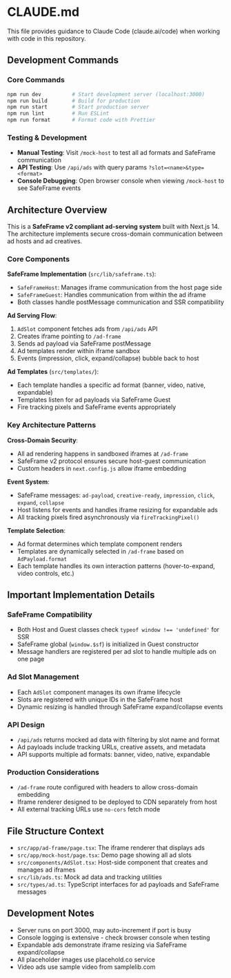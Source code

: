 # CLAUDE.md

This file provides guidance to Claude Code (claude.ai/code) when working with code in this repository.

## Development Commands

### Core Commands
```bash
npm run dev          # Start development server (localhost:3000)
npm run build        # Build for production
npm run start        # Start production server
npm run lint         # Run ESLint
npm run format       # Format code with Prettier
```

### Testing & Development
- **Manual Testing**: Visit `/mock-host` to test all ad formats and SafeFrame communication
- **API Testing**: Use `/api/ads` with query params `?slot=<name>&type=<format>`
- **Console Debugging**: Open browser console when viewing `/mock-host` to see SafeFrame events

## Architecture Overview

This is a **SafeFrame v2 compliant ad-serving system** built with Next.js 14. The architecture implements secure cross-domain communication between ad hosts and ad creatives.

### Core Components

**SafeFrame Implementation** (`src/lib/safeframe.ts`):
- `SafeFrameHost`: Manages iframe communication from the host page side
- `SafeFrameGuest`: Handles communication from within the ad iframe
- Both classes handle postMessage communication and SSR compatibility

**Ad Serving Flow**:
1. `AdSlot` component fetches ads from `/api/ads` API
2. Creates iframe pointing to `/ad-frame` 
3. Sends ad payload via SafeFrame postMessage
4. Ad templates render within iframe sandbox
5. Events (impression, click, expand/collapse) bubble back to host

**Ad Templates** (`src/templates/`):
- Each template handles a specific ad format (banner, video, native, expandable)
- Templates listen for ad payloads via SafeFrame Guest
- Fire tracking pixels and SafeFrame events appropriately

### Key Architecture Patterns

**Cross-Domain Security**: 
- All ad rendering happens in sandboxed iframes at `/ad-frame`
- SafeFrame v2 protocol ensures secure host-guest communication
- Custom headers in `next.config.js` allow iframe embedding

**Event System**:
- SafeFrame messages: `ad-payload`, `creative-ready`, `impression`, `click`, `expand`, `collapse`
- Host listens for events and handles iframe resizing for expandable ads
- All tracking pixels fired asynchronously via `fireTrackingPixel()`

**Template Selection**:
- Ad format determines which template component renders
- Templates are dynamically selected in `/ad-frame` based on `AdPayload.format`
- Each template handles its own interaction patterns (hover-to-expand, video controls, etc.)

## Important Implementation Details

### SafeFrame Compatibility
- Both Host and Guest classes check `typeof window !== 'undefined'` for SSR
- SafeFrame global (`window.$sf`) is initialized in Guest constructor
- Message handlers are registered per ad slot to handle multiple ads on one page

### Ad Slot Management
- Each `AdSlot` component manages its own iframe lifecycle
- Slots are registered with unique IDs in the SafeFrame host
- Dynamic resizing is handled through SafeFrame expand/collapse events

### API Design
- `/api/ads` returns mocked ad data with filtering by slot name and format
- Ad payloads include tracking URLs, creative assets, and metadata
- API supports multiple ad formats: banner, video, native, expandable

### Production Considerations
- `/ad-frame` route configured with headers to allow cross-domain embedding
- Iframe renderer designed to be deployed to CDN separately from host
- All external tracking URLs use `no-cors` fetch mode

## File Structure Context

- `src/app/ad-frame/page.tsx`: The iframe renderer that displays ads
- `src/app/mock-host/page.tsx`: Demo page showing all ad slots  
- `src/components/AdSlot.tsx`: Host-side component that creates and manages ad iframes
- `src/lib/ads.ts`: Mock ad data and tracking utilities
- `src/types/ad.ts`: TypeScript interfaces for ad payloads and SafeFrame messages

## Development Notes

- Server runs on port 3000, may auto-increment if port is busy
- Console logging is extensive - check browser console when testing
- Expandable ads demonstrate iframe resizing via SafeFrame expand/collapse
- All placeholder images use placehold.co service
- Video ads use sample video from samplelib.com